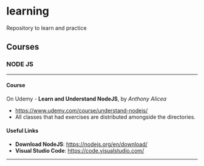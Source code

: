# learning
Repository to learn and practice



## Courses


### NODE JS
---------------

#### Course
On Udemy - **Learn and Understand NodeJS**, by *Anthony Alicea*
* https://www.udemy.com/course/understand-nodejs/
* All classes that had exercises are distributed amongside the directories.

#### Useful Links
* **Download NodeJS**: https://nodejs.org/en/download/
* **Visual Studio Code**: https://code.visualstudio.com/
 


--------------------------------------------------

